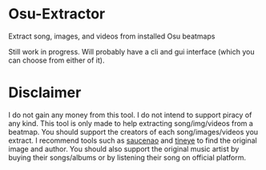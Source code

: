 # Osu-Extractor
Extract song, images, and videos from installed Osu beatmaps 

Still work in progress. Will probably have a cli and gui interface (which you can choose from either of it).

# Disclaimer
I do not gain any money from this tool. I do not intend to support piracy of any kind. This tool is only made to help extracting song/img/videos from a beatmap. You should support the creators of each song/images/videos you extract. I recommend tools such as [saucenao](https://saucenao.com/) and [tineye](https://tineye.com/) to find the original image and author. You should also support the original music artist by buying their songs/albums or by listening their song on official platform. 